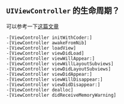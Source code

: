 ## `UIViewController` 的生命周期？

可以参考一下[这篇文章](https://www.jianshu.com/p/4a62c10a36f1)

```objc
-[ViewController initWithCoder:]
-[ViewController awakeFromNib]
-[ViewController loadView]
-[ViewController viewDidLoad]
-[ViewController viewWillAppear:]
-[ViewController viewWillLayoutSubviews]
-[ViewController viewDidLayoutSubviews]
-[ViewController viewDidAppear:]
-[ViewController viewWillDisappear:]
-[ViewController viewDidDisappear:]
-[ViewController dealloc]
-[ViewController didReceiveMemoryWarning]
```



